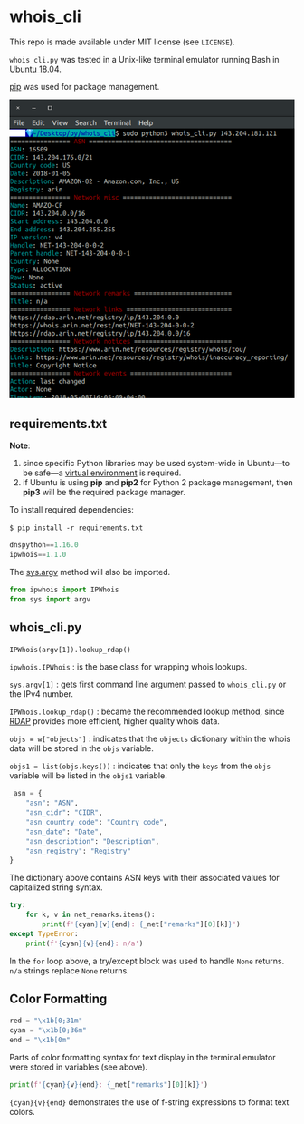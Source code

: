 # whois_cli

This repo is made available under MIT license (see `LICENSE`).

`whois_cli.py` was tested in a Unix-like terminal emulator running Bash in [Ubuntu 18.04](http://releases.ubuntu.com/18.04/).

[pip](https://pypi.org/project/pip/) was used for package management.

![screen capture](screen_capture.png)

## requirements.txt

**Note**:

1. since specific Python libraries may be used system-wide in Ubuntu&mdash;to be safe&mdash;a [virtual environment](https://docs.python.org/3/glossary.html#term-virtual-environment) is required.
2. if Ubuntu is using **pip** and **pip2** for Python 2 package management, then **pip3** will be the required package manager.

To install required dependencies:

`$ pip install -r requirements.txt`

```python
dnspython==1.16.0
ipwhois==1.1.0
```

The [sys.argv](https://docs.python.org/3/library/sys.html#sys.argv) method will also be imported.

```python
from ipwhois import IPWhois
from sys import argv
```

## whois_cli.py

`IPWhois(argv[1]).lookup_rdap()`

`ipwhois.IPWhois`
: is the base class for wrapping whois lookups.

`sys.argv[1]`
: gets first command line argument passed to `whois_cli.py` or the IPv4 number.

`IPWhois.lookup_rdap()`
: became the recommended lookup method, since [RDAP](https://www.arin.net/resources/registry/whois/rdap/) provides more efficient, higher quality whois data.

`objs = w["objects"]`
: indicates that the `objects` dictionary within the whois data will be stored in the `objs` variable.

`objs1 = list(objs.keys())`
: indicates that only the `keys` from the `objs` variable will be listed in the `objs1` variable.

```python
_asn = {
    "asn": "ASN",
    "asn_cidr": "CIDR",
    "asn_country_code": "Country code",
    "asn_date": "Date",
    "asn_description": "Description",
    "asn_registry": "Registry"
}
```

The dictionary above contains ASN keys with their associated values for capitalized string syntax.

```python
try:
    for k, v in net_remarks.items():
        print(f'{cyan}{v}{end}: {_net["remarks"][0][k]}')
except TypeError:
    print(f'{cyan}{v}{end}: n/a')
```

In the `for` loop above, a try/except block was used to handle `None` returns. `n/a` strings replace `None` returns.

## Color Formatting

```python
red = "\x1b[0;31m"
cyan = "\x1b[0;36m"
end = "\x1b[0m"
```

Parts of color formatting syntax for text display in the terminal emulator were stored in variables (see above).

```python
print(f'{cyan}{v}{end}: {_net["remarks"][0][k]}')
```

`{cyan}{v}{end}` demonstrates the use of f-string expressions to format text colors.
